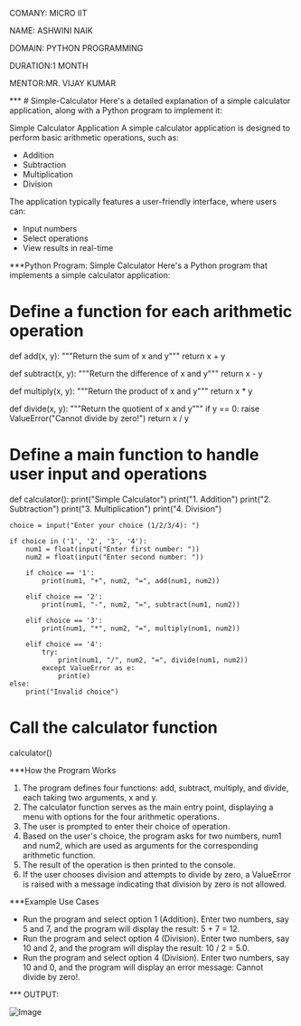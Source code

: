 COMANY: MICRO IIT

NAME: ASHWINI NAIK

DOMAIN: PYTHON PROGRAMMING

DURATION:1 MONTH

MENTOR:MR. VIJAY KUMAR

*** # Simple-Calculator
Here's a detailed explanation of a simple calculator application, along with a Python program to implement it:

Simple Calculator Application
A simple calculator application is designed to perform basic arithmetic operations, such as:

- Addition
- Subtraction
- Multiplication
- Division

The application typically features a user-friendly interface, where users can:

- Input numbers
- Select operations
- View results in real-time

***Python Program: Simple Calculator
Here's a Python program that implements a simple calculator application:


# Define a function for each arithmetic operation
def add(x, y):
    """Return the sum of x and y"""
    return x + y

def subtract(x, y):
    """Return the difference of x and y"""
    return x - y

def multiply(x, y):
    """Return the product of x and y"""
    return x * y

def divide(x, y):
    """Return the quotient of x and y"""
    if y == 0:
        raise ValueError("Cannot divide by zero!")
    return x / y

# Define a main function to handle user input and operations
def calculator():
    print("Simple Calculator")
    print("1. Addition")
    print("2. Subtraction")
    print("3. Multiplication")
    print("4. Division")

    choice = input("Enter your choice (1/2/3/4): ")

    if choice in ('1', '2', '3', '4'):
        num1 = float(input("Enter first number: "))
        num2 = float(input("Enter second number: "))

        if choice == '1':
            print(num1, "+", num2, "=", add(num1, num2))

        elif choice == '2':
            print(num1, "-", num2, "=", subtract(num1, num2))

        elif choice == '3':
            print(num1, "*", num2, "=", multiply(num1, num2))

        elif choice == '4':
            try:
                print(num1, "/", num2, "=", divide(num1, num2))
            except ValueError as e:
                print(e)
    else:
        print("Invalid choice")
# Call the calculator function
calculator()


***How the Program Works
1. The program defines four functions: add, subtract, multiply, and divide, each taking two arguments, x and y.
2. The calculator function serves as the main entry point, displaying a menu with options for the four arithmetic operations.
3. The user is prompted to enter their choice of operation.
4. Based on the user's choice, the program asks for two numbers, num1 and num2, which are used as arguments for the corresponding arithmetic function.
5. The result of the operation is then printed to the console.
6. If the user chooses division and attempts to divide by zero, a ValueError is raised with a message indicating that division by zero is not allowed.

***Example Use Cases
- Run the program and select option 1 (Addition). Enter two numbers, say 5 and 7, and the program will display the result: 5 + 7 = 12.
- Run the program and select option 4 (Division). Enter two numbers, say 10 and 2, and the program will display the result: 10 / 2 = 5.0.
- Run the program and select option 4 (Division). Enter two numbers, say 10 and 0, and the program will display an error message: Cannot divide by zero!.

 *** OUTPUT:
 
 ![Image](https://github.com/user-attachments/assets/39fdf5f6-007e-45f3-8392-a7c75797e4b1)
